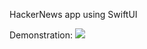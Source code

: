 HackerNews app using SwiftUI

Demonstration: 
![](https://ameermuhammed.github.io/hackernews-swiftui/demo.gif)
